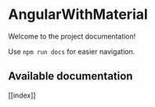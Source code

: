 # AngularWithMaterial

Welcome to the project documentation!

Use `npm run docs` for easier navigation.

## Available documentation

[[index]]
